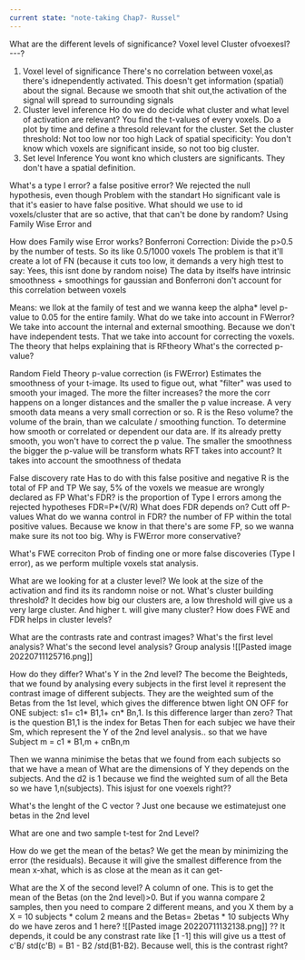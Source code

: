 ```yaml
---
current state: "note-taking Chap7- Russel"
---
```

What are the different levels of significance?
	Voxel level
	Cluster ofvoexesl?
	---? 

1. Voxel level of significance
	There's no correlation between voxel,as there's idnependently activated. 
	This doesn't get information (spatial) about the signal. 
	Because we smooth that shit out,the activation of the signal will spread to surrounding signals
2. Cluster level inference
	Ho do we do decide what cluster and what level of activation are relevant?
		You find the t-values of every voxels.  Do a plot by time and define a thresold relevant for the cluster. 
		Set the cluster threshold: Not too low nor too high
		Lack of spatial specificity: You don't know which voxels are significant inside, so not too big cluster. 
3. Set level Inference
	You wont kno which clusters are significants. They don't have a spatial definition. 

What's a type I error?
	a false positive error?
		We rejected the null hypothesis, even though 
Problem with the standart Ho significant vale is that it's easier to have false positive. 
What should we use to id voxels/cluster that are so active, that that can't be done by random?
	Using Family Wise Error and

How does Family wise Error works?
	 Bonferroni Correction: Divide the p>0.5 by the number of tests. So its like 0.5/1000 voxels 
	 The problem is that it'll create a lot of FN (because it cuts too low, it demands a very high ttest to say: Yees, this isnt done by random noise)
	 The data by itselfs have intrinsic smoothness + smoothings for gaussian and Bonferroni don't account for this correlation between voxels 


 Means: we llok at the family of test and we wanna keep the alpha* level p-value to 0.05 for the entire family. 
 What do we take into account in FWerror?
	 We take into account the internal and external smoothing. Because we don't have independent tests. That we take into account for correcting the voxels. The theory that helps explaining that is RFtheory
What's the corrected p-value?

Random Field Theory p-value correction (is FWError)
	Estimates the smoothness of your  t-image. Its used to figue out, what "filter" was used to smooth your imaged.
	The more the filter increases? the more the corr happens on a longer distances and the smaller the p value increase. A very smooth data means a very small correction or so. 
	R is the Reso volume? the volume of the brain, than we calculate / smoothing function. To determine how smooth or correlated or dependent our data are. If its already pretty smooth, you won't have to correct the p value. 
	The smaller the smoothness the bigger the p-value will be transform
	whats RFT takes into account?
		It takes into account the smoothness of thedata
  
False discovery rate
	Has to do with this false positive and negative
	R is the total of FP and TP
	We say, 5% of the voxels we measue are wrongly declared as FP
What's FDR?
	is the proportion of Type I errors among the rejected hypotheses FDR=P*(V/R)
What does FDR depends on?
	Cutt off P-values
What do we wanna control in FDR?
	the number of FP within the total positive values. Because we know in that there's are some FP, so we wanna make sure its not too big.
Why is FWError more conservative?

What's FWE correciton
	Prob of finding one or more false discoveries (Type I error), as we perform multiple voxels stat analysis.

What are we looking for at a cluster level?
	We look at the size of the activation and find its its randomn noise or not. 
What's cluster building threshold?
	It decides how big our clusters are, a low threshold will give us a very large cluster. And higher t. will give many cluster?
How does FWE and FDR helps in cluster levels? 

What are the contrasts rate and contrast images?
What's the first level analysis?
What's the second level analysis?
	Group analysis
		![[Pasted image 20220711125716.png]]


How do they differ?
What's Y in the 2nd level?
	The become the Beighteds, that we found by analysing every subjects in the first level
		it represent the  contrast image of different subjects.
		They are the weighted sum of the Betas from the 1st level, which gives the difference btwen light ON OFF for ONE subject: s1= c1* B1,1+ cn* Bn,1. Is this difference larger than zero? That is the question
			B1,1 is the index for Betas
			Then for each subjec we have their Sm, which represent the  Y of the 2nd level analysis.. so that we have Subject m = c1 * B1,m + cnBn,m



Then we wanna minimise the betas that we found from each subjects so that we have a mean of
What are the dimensions of Y
	they depends on the subjects. And the d2 is 1 because we find the weighted sum of all the Beta so we have 1,n(subjects). This isjust for one voexels right??

What's the lenght of the C vector ?
	Just one because we estimatejust one betas in the 2nd level

What are one and two sample t-test for 2nd Level?

How do we get the mean of the betas?
	We get the mean by minimizing the error (the residuals). Because it will give the smallest difference from the mean x-xhat, which is as close at the mean as it can get-

What are the X of the second level?
	A column of one. This is to get the mean of the Betas (on the 2nd level)>0. But if you wanna compare 2 samples, then you need to compare 2 different means,  and you X them by a X = 10 subjects  * colum 2 means and  the Betas= 2betas * 10 subjects
Why do we have zeros and 1 here? 
	![[Pasted image 20220711132138.png]]
?? It depends, it could be any constrast rate like [1 -1] this will give us a ttest of c'B/ std(c'B) = B1 - B2 /std(B1-B2). Because  well, this is the contrast right?




